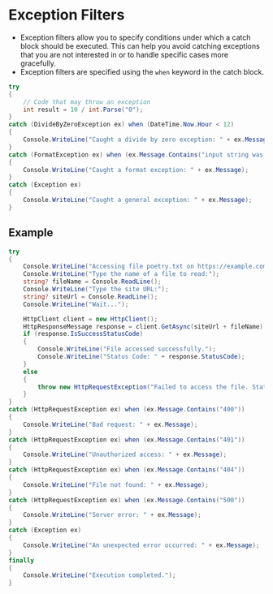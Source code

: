 # Exception Filters

- Exception filters allow you to specify conditions under which a catch block should be executed. This can help you avoid catching exceptions that you are not interested in or to handle specific cases more gracefully.
- Exception filters are specified using the `when` keyword in the catch block.

```csharp
try
{
    // Code that may throw an exception
    int result = 10 / int.Parse("0");
}
catch (DivideByZeroException ex) when (DateTime.Now.Hour < 12)
{
    Console.WriteLine("Caught a divide by zero exception: " + ex.Message);
}
catch (FormatException ex) when (ex.Message.Contains("input string was not in a correct format"))
{
    Console.WriteLine("Caught a format exception: " + ex.Message);
}
catch (Exception ex)
{
    Console.WriteLine("Caught a general exception: " + ex.Message);
}
```

## Example

```csharp
try
{
    Console.WriteLine("Accessing file poetry.txt on https://example.com/data");
    Console.WriteLine("Type the name of a file to read:");
    string? fileName = Console.ReadLine();
    Console.WriteLine("Type the site URL:");
    string? siteUrl = Console.ReadLine();
    Console.WriteLine("Wait...");

    HttpClient client = new HttpClient();
    HttpResponseMessage response = client.GetAsync(siteUrl + fileName).Result;
    if (response.IsSuccessStatusCode)
    {
        Console.WriteLine("File accessed successfully.");
        Console.WriteLine("Status Code: " + response.StatusCode);
    }
    else
    {
        throw new HttpRequestException("Failed to access the file. Status Code: " + (int)response.StatusCode);
    }
}
catch (HttpRequestException ex) when (ex.Message.Contains("400"))
{
    Console.WriteLine("Bad request: " + ex.Message);
}
catch (HttpRequestException ex) when (ex.Message.Contains("401"))
{
    Console.WriteLine("Unauthorized access: " + ex.Message);
}
catch (HttpRequestException ex) when (ex.Message.Contains("404"))
{
    Console.WriteLine("File not found: " + ex.Message);
}
catch (HttpRequestException ex) when (ex.Message.Contains("500"))
{
    Console.WriteLine("Server error: " + ex.Message);
}
catch (Exception ex)
{
    Console.WriteLine("An unexpected error occurred: " + ex.Message);
}
finally
{
    Console.WriteLine("Execution completed.");
}
```
